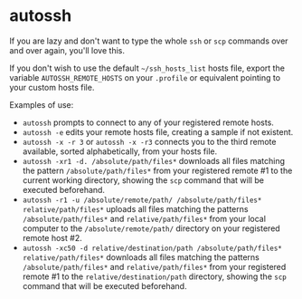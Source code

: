 # autossh

If you are lazy and don't want to type the whole `ssh` or `scp` commands over and over again, you'll love this.

If you don't wish to use the default `~/ssh_hosts_list` hosts file, export the variable `AUTOSSH_REMOTE_HOSTS` on your `.profile` or equivalent pointing to your custom hosts file.

Examples of use:

- `autossh` prompts to connect to any of your registered remote hosts.
- `autossh -e` edits your remote hosts file, creating a sample if not existent.
- `autossh -x -r 3` or `autossh -x -r3` connects you to the third remote available, sorted alphabetically, from your hosts file.
- `autossh -xr1 -d. /absolute/path/files*` downloads all files matching the pattern `/absolute/path/files*` from your registered remote #1 to the current working directory, showing the `scp` command that will be executed beforehand.
- `autossh -r1 -u /absolute/remote/path/ /absolute/path/files* relative/path/files*` uploads all files matching the patterns `/absolute/path/files*` and `relative/path/files*` from your local computer to the `/absolute/remote/path/` directory on your registered remote host #2.
- `autossh -xc50 -d relative/destination/path /absolute/path/files* relative/path/files*` downloads all files matching the patterns `/absolute/path/files*` and `relative/path/files*` from your registered remote #1 to the `relative/destination/path` directory, showing the `scp` command that will be executed beforehand.
